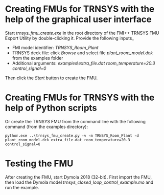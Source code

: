 # Creating FMUs for TRNSYS with the help of the graphical user interface

Start *trnsys_fmu_create.exe* in the root directory of the FMI++ TRNSYS FMU Export Utility by double-clicking it.
Provide the following inputs_

* FMI model identifier: *TRNSYS_Room_Plant*
* TRNSYS deck file: click *Browse* and select file *plant_room_model.dck* from the examples folder
* Additional arguments: *examples\extra_file.dat room_temperature=20.3 control_signal=0*

Then click the *Start* button to create the FMU.


# Creating FMUs for TRNSYS with the help of Python scripts

Or create the TRNSYS FMU from the command line with the following command (from the examples directory):
```
python.exe ..\trnsys_fmu_create.py -v -m TRNSYS_Room_Plant -d plant_room_model.dck extra_file.dat room_temperature=20.3 control_signal=0
```


# Testing the FMU

After creating the FMU, start Dymola 2018 (32-bit).
First import the FMU, then load the Dymola model *trnsys_closed_loop_control_example.mo* and run the example.
